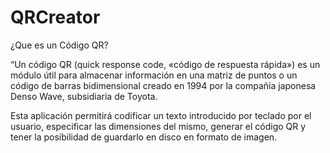 # QRCreator
¿Que es un Código QR?

“Un código QR (quick response code, «código de respuesta rápida»)
es un módulo útil para almacenar información en una matriz de puntos
o un código de barras bidimensional creado en 1994 por la compañía japonesa Denso Wave, subsidiaria de Toyota.

Esta aplicación permitirá codificar un texto introducido por teclado por el usuario,
especificar las dimensiones del mismo, generar el código QR y tener la posibilidad de 
guardarlo en disco en formato de imagen.
